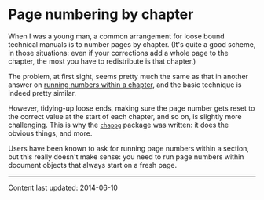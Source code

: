 # Page numbering by chapter

When I was a young man, a common arrangement for loose bound technical
manuals is to number pages by chapter.  (It's quite a good scheme, in
those situations: even if your corrections add a whole page to the
chapter, the most you have to redistribute is that chapter.)

The problem, at first sight, seems pretty much the same as that in
another answer on
[running numbers within a chapter](./FAQ-running-nos.html),
and the basic technique is indeed pretty similar.

However, tidying-up loose ends, making sure the page number gets reset
to the correct value at the start of each chapter, and so on, is
slightly more challenging.  This is why the [`chappg`](https://ctan.org/pkg/chappg) package
was written: it does the obvious things, and more.

Users have been known to ask for running page numbers within a
section, but this really doesn't make sense: you need to run page
numbers within document objects that always start on a fresh page.


----

Content last updated: 2014-06-10
